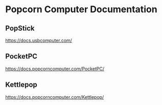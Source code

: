 # Popcorn Computer Documentation

## PopStick
https://docs.usbcomputer.com/

## PocketPC
https://docs.popcorncomputer.com/PocketPC/

## Kettlepop
https://docs.popcorncomputer.com/Kettlepop/
